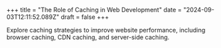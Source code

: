 +++
title = "The Role of Caching in Web Development"
date = "2024-09-03T12:11:52.089Z"
draft = false
+++

  Explore caching strategies to improve website performance, including browser caching, CDN caching, and server-side caching.
        